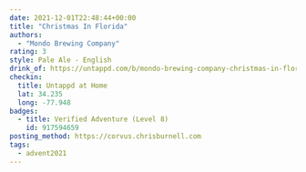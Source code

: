 ```yaml
---
date: 2021-12-01T22:48:44+00:00
title: "Christmas In Florida"
authors:
  - "Mondo Brewing Company"
rating: 3
style: Pale Ale - English
drink_of: https://untappd.com/b/mondo-brewing-company-christmas-in-florida/4586250/
checkin:
  title: Untappd at Home
  lat: 34.235
  long: -77.948
badges:
  - title: Verified Adventure (Level 8)
    id: 917594659
posting_method: https://corvus.chrisburnell.com
tags:
  - advent2021
---
```


